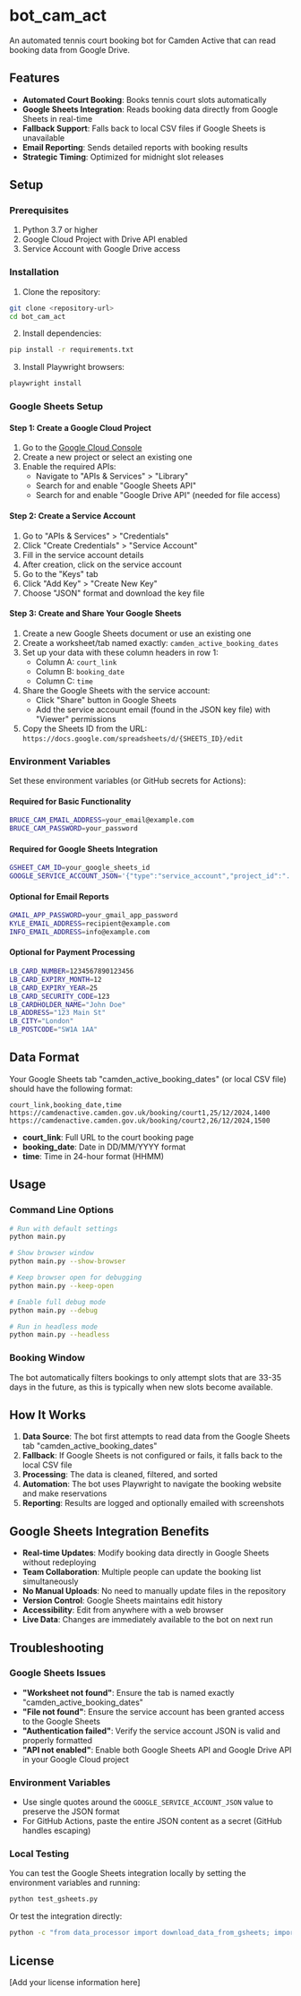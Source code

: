 # bot_cam_act

An automated tennis court booking bot for Camden Active that can read booking data from Google Drive.

## Features

- **Automated Court Booking**: Books tennis court slots automatically
- **Google Sheets Integration**: Reads booking data directly from Google Sheets in real-time
- **Fallback Support**: Falls back to local CSV files if Google Sheets is unavailable
- **Email Reporting**: Sends detailed reports with booking results
- **Strategic Timing**: Optimized for midnight slot releases

## Setup

### Prerequisites

1. Python 3.7 or higher
2. Google Cloud Project with Drive API enabled
3. Service Account with Google Drive access

### Installation

1. Clone the repository:
```bash
git clone <repository-url>
cd bot_cam_act
```

2. Install dependencies:
```bash
pip install -r requirements.txt
```

3. Install Playwright browsers:
```bash
playwright install
```

### Google Sheets Setup

#### Step 1: Create a Google Cloud Project

1. Go to the [Google Cloud Console](https://console.cloud.google.com/)
2. Create a new project or select an existing one
3. Enable the required APIs:
   - Navigate to "APIs & Services" > "Library"
   - Search for and enable "Google Sheets API"
   - Search for and enable "Google Drive API" (needed for file access)

#### Step 2: Create a Service Account

1. Go to "APIs & Services" > "Credentials"
2. Click "Create Credentials" > "Service Account"
3. Fill in the service account details
4. After creation, click on the service account
5. Go to the "Keys" tab
6. Click "Add Key" > "Create New Key"
7. Choose "JSON" format and download the key file

#### Step 3: Create and Share Your Google Sheets

1. Create a new Google Sheets document or use an existing one
2. Create a worksheet/tab named exactly: `camden_active_booking_dates`
3. Set up your data with these column headers in row 1:
   - Column A: `court_link`
   - Column B: `booking_date` 
   - Column C: `time`
4. Share the Google Sheets with the service account:
   - Click "Share" button in Google Sheets
   - Add the service account email (found in the JSON key file) with "Viewer" permissions
5. Copy the Sheets ID from the URL: `https://docs.google.com/spreadsheets/d/{SHEETS_ID}/edit`
### Environment Variables

Set these environment variables (or GitHub secrets for Actions):

#### Required for Basic Functionality
```bash
BRUCE_CAM_EMAIL_ADDRESS=your_email@example.com
BRUCE_CAM_PASSWORD=your_password
```

#### Required for Google Sheets Integration
```bash
GSHEET_CAM_ID=your_google_sheets_id
GOOGLE_SERVICE_ACCOUNT_JSON='{"type":"service_account","project_id":"...","private_key_id":"...","private_key":"...","client_email":"...","client_id":"...","auth_uri":"...","token_uri":"...","auth_provider_x509_cert_url":"...","client_x509_cert_url":"..."}'
```

#### Optional for Email Reports
```bash
GMAIL_APP_PASSWORD=your_gmail_app_password
KYLE_EMAIL_ADDRESS=recipient@example.com
INFO_EMAIL_ADDRESS=info@example.com
```

#### Optional for Payment Processing
```bash
LB_CARD_NUMBER=1234567890123456
LB_CARD_EXPIRY_MONTH=12
LB_CARD_EXPIRY_YEAR=25
LB_CARD_SECURITY_CODE=123
LB_CARDHOLDER_NAME="John Doe"
LB_ADDRESS="123 Main St"
LB_CITY="London"
LB_POSTCODE="SW1A 1AA"
```

## Data Format

Your Google Sheets tab "camden_active_booking_dates" (or local CSV file) should have the following format:

```csv
court_link,booking_date,time
https://camdenactive.camden.gov.uk/booking/court1,25/12/2024,1400
https://camdenactive.camden.gov.uk/booking/court2,26/12/2024,1500
```

- **court_link**: Full URL to the court booking page
- **booking_date**: Date in DD/MM/YYYY format
- **time**: Time in 24-hour format (HHMM)

## Usage

### Command Line Options

```bash
# Run with default settings
python main.py

# Show browser window
python main.py --show-browser

# Keep browser open for debugging
python main.py --keep-open

# Enable full debug mode
python main.py --debug

# Run in headless mode
python main.py --headless
```

### Booking Window

The bot automatically filters bookings to only attempt slots that are 33-35 days in the future, as this is typically when new slots become available.

## How It Works

1. **Data Source**: The bot first attempts to read data from the Google Sheets tab "camden_active_booking_dates"
2. **Fallback**: If Google Sheets is not configured or fails, it falls back to the local CSV file
3. **Processing**: The data is cleaned, filtered, and sorted
4. **Automation**: The bot uses Playwright to navigate the booking website and make reservations
5. **Reporting**: Results are logged and optionally emailed with screenshots

## Google Sheets Integration Benefits

- **Real-time Updates**: Modify booking data directly in Google Sheets without redeploying
- **Team Collaboration**: Multiple people can update the booking list simultaneously
- **No Manual Uploads**: No need to manually update files in the repository
- **Version Control**: Google Sheets maintains edit history
- **Accessibility**: Edit from anywhere with a web browser
- **Live Data**: Changes are immediately available to the bot on next run

## Troubleshooting

### Google Sheets Issues

- **"Worksheet not found"**: Ensure the tab is named exactly "camden_active_booking_dates"
- **"File not found"**: Ensure the service account has been granted access to the Google Sheets
- **"Authentication failed"**: Verify the service account JSON is valid and properly formatted
- **"API not enabled"**: Enable both Google Sheets API and Google Drive API in your Google Cloud project

### Environment Variables

- Use single quotes around the `GOOGLE_SERVICE_ACCOUNT_JSON` value to preserve the JSON format
- For GitHub Actions, paste the entire JSON content as a secret (GitHub handles escaping)

### Local Testing

You can test the Google Sheets integration locally by setting the environment variables and running:

```bash
python test_gsheets.py
```

Or test the integration directly:

```bash
python -c "from data_processor import download_data_from_gsheets; import os; print(download_data_from_gsheets(os.environ['GSHEET_CAM_ID'], 'camden_active_booking_dates', os.environ['GOOGLE_SERVICE_ACCOUNT_JSON']))"
```

## License

[Add your license information here]